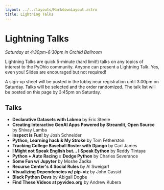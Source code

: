 ```yaml
---
layout: ../../layouts/MarkdownLayout.astro
title: Lightning Talks
---
```


# Lightning Talks

_Saturday at 4:30pm-6:30pm in Orchid Ballroom_

Lightning Talks are quick 5-minute (hard limit!) talks on any topics of interest to the PyOhio community. Anyone can present a Lightning Talk. Yes, even you! Slides are encouraged but not required!

A sign-up sheet will be posted in the lobby near registration until 3:00pm on Saturday. Talks will be selected and the order randomized. The talk list will be posted on this page by 3:45pm on Saturday.

## Talks

- **Declarative Datasets with Labrea** by Eric Steele
- **Creating Interactive GenAI Apps Powered by Streamlit, Open Source** by Shivay Lamba
- **inspect is Fun!** by Josh Schneider
- **Python, Learning hack & My Stroke** by Tom Fetherston
- **Tracking College Baseball Roster with Django** by Carl James
- **I Might not Speak English but... I Speak Eython** by Reddy Tintaya
- **Python + Auto Racing = Dodge Python** by Charles Severance
- **Some Fun w/ Jupyter** by Moshe Zadka
- **Recurse Center's 4 Social Rules** by Al Sweigart
- **Visualizing Dependencies w/ pip-viz** by John Cassid
- **Black Python Devs** by Abigail Dogbe
- **Find These Videos at pyvideo.org** by Andrew Kubera
